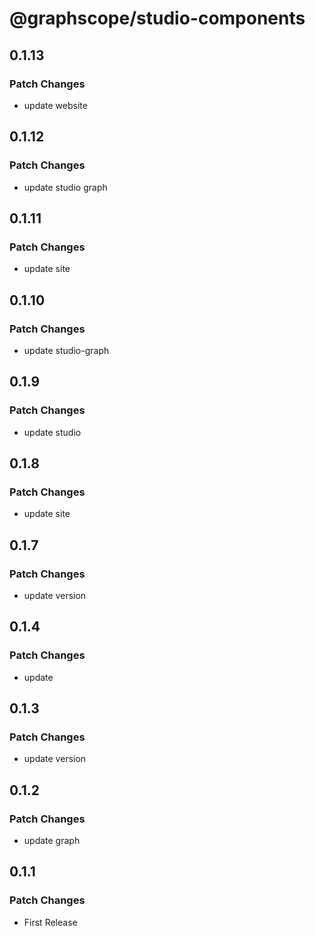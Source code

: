 # @graphscope/studio-components

## 0.1.13

### Patch Changes

- update website

## 0.1.12

### Patch Changes

- update studio graph

## 0.1.11

### Patch Changes

- update site

## 0.1.10

### Patch Changes

- update studio-graph

## 0.1.9

### Patch Changes

- update studio

## 0.1.8

### Patch Changes

- update site

## 0.1.7

### Patch Changes

- update version

## 0.1.4

### Patch Changes

- update

## 0.1.3

### Patch Changes

- update version

## 0.1.2

### Patch Changes

- update graph

## 0.1.1

### Patch Changes

- First Release
